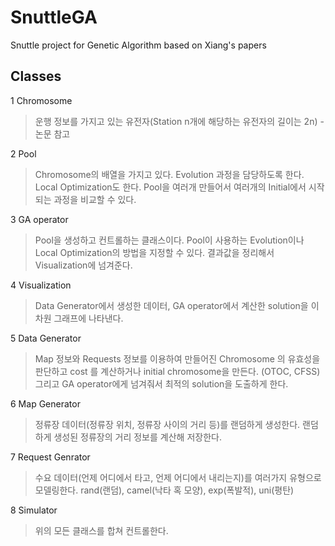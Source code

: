# SnuttleGA
Snuttle project for Genetic Algorithm based on Xiang's papers

## Classes

1 Chromosome
>운행 정보를 가지고 있는 유전자(Station n개에 해당하는 유전자의 길이는 2n) - 논문 참고

2 Pool
>Chromosome의 배열을 가지고 있다.
>Evolution 과정을 담당하도록 한다. Local Optimization도 한다.
>Pool을 여러개 만들어서 여러개의 Initial에서 시작되는 과정을 비교할 수 있다.

3 GA operator
>Pool을 생성하고 컨트롤하는 클래스이다.
>Pool이 사용하는 Evolution이나 Local Optimization의 방법을 지정할 수 있다.
>결과값을 정리해서 Visualization에 넘겨준다.

4 Visualization
>Data Generator에서 생성한 데이터, GA operator에서 계산한 solution을 이차원 그래프에 나타낸다.

5 Data Generator
>Map 정보와 Requests 정보를 이용하여
>만들어진 Chromosome 의 유효성을 판단하고 cost 를 계산하거나
>initial chromosome을 만든다. (OTOC, CFSS)
>그리고 GA operator에게 넘겨줘서 최적의 solution을 도출하게 한다.

6 Map Generator
>정류장 데이터(정류장 위치, 정류장 사이의 거리 등)를 랜덤하게 생성한다.
>랜덤하게 생성된 정류장의 거리 정보를 계산해 저장한다.

7 Request Genrator
>수요 데이터(언제 어디에서 타고, 언제 어디에서 내리는지)를 여러가지 유형으로 모델링한다.
>rand(랜덤), camel(낙타 혹 모양), exp(폭발적), uni(평탄)

8 Simulator
>위의 모든 클래스를 합쳐 컨트롤한다.
